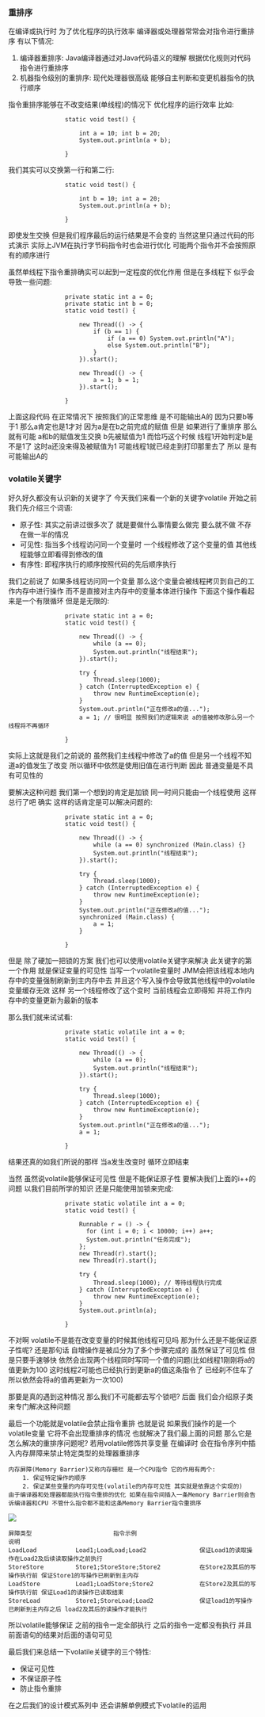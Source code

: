 ### 重排序
在编译或执行时 为了优化程序的执行效率 编译器或处理器常常会对指令进行重排序 有以下情况:
1. 编译器重排序: Java编译器通过对Java代码语义的理解 根据优化规则对代码指令进行重排序
2. 机器指令级别的重排序: 现代处理器很高级 能够自主判断和变更机器指令的执行顺序

指令重排序能够在不改变结果(单线程)的情况下 优化程序的运行效率 比如:

                    static void test() {

                        int a = 10; int b = 20;
                        System.out.println(a + b);
                
                    }

我们其实可以交换第一行和第二行:

                    static void test() {

                        int b = 10; int a = 20;
                        System.out.println(a + b);
                
                    }

即使发生交换 但是我们程序最后的运行结果是不会变的 当然这里只通过代码的形式演示 实际上JVM在执行字节码指令时也会进行优化 可能两个指令并不会按照原有的顺序进行

虽然单线程下指令重排确实可以起到一定程度的优化作用 但是在多线程下 似乎会导致一些问题:
                    
                    private static int a = 0;
                    private static int b = 0;
                    static void test() {
        
                        new Thread(() -> {
                            if (b == 1) {
                                if (a == 0) System.out.println("A");
                                else System.out.println("B");
                            }
                        }).start();
                        
                        new Thread(() -> {
                            a = 1; b = 1;
                        }).start();
                        
                    }

上面这段代码 在正常情况下 按照我们的正常思维 是不可能输出A的 因为只要b等于1 那么a肯定也是1才对 因为a是在b之前完成的赋值 但是 如果进行了重排序 那么就有可能
a和b的赋值发生交换 b先被赋值为1 而恰巧这个时候 线程1开始判定b是不是1了 这时a还没来得及被赋值为1 可能线程1就已经走到打印那里去了 所以 是有可能输出A的

### volatile关键字
好久好久都没有认识新的关键字了 今天我们来看一个新的关键字volatile 开始之前我们先介绍三个词语:
- 原子性: 其实之前讲过很多次了 就是要做什么事情要么做完 要么就不做 不存在做一半的情况
- 可见性: 指当多个线程访问同一个变量时 一个线程修改了这个变量的值 其他线程能够立即看得到修改的值
- 有序性: 即程序执行的顺序按照代码的先后顺序执行

我们之前说了 如果多线程访问同一个变量 那么这个变量会被线程拷贝到自己的工作内存中进行操作 而不是直接对主内存中的变量本体进行操作 下面这个操作看起来是一个有限循环 但是是无限的:

                    private static int a = 0;
                    static void test() {

                        new Thread(() -> {
                            while (a == 0);
                            System.out.println("线程结束");
                        }).start();
                
                        try {
                            Thread.sleep(1000);
                        } catch (InterruptedException e) {
                            throw new RuntimeException(e);
                        }
                        System.out.println("正在修改a的值...");
                        a = 1; // 很明显 按照我们的逻辑来说 a的值被修改那么另一个线程将不再循环
                
                    }

实际上这就是我们之前说的 虽然我们主线程中修改了a的值 但是另一个线程不知道a的值发生了改变 所以循环中依然是使用旧值在进行判断 因此 普通变量是不具有可见性的

要解决这种问题 我们第一个想到的肯定是加锁 同一时间只能由一个线程使用 这样总行了吧 确实 这样的话肯定是可以解决问题的:

                    private static int a = 0;
                    static void test() {

                        new Thread(() -> {
                            while (a == 0) synchronized (Main.class) {}
                            System.out.println("线程结束");
                        }).start();
                
                        try {
                            Thread.sleep(1000);
                        } catch (InterruptedException e) {
                            throw new RuntimeException(e);
                        }
                        System.out.println("正在修改a的值...");
                        synchronized (Main.class) {
                            a = 1;
                        }
                
                    }

但是 除了硬加一把锁的方案 我们也可以使用volatile关键字来解决 此关键字的第一个作用 就是保证变量的可见性 当写一个volatile变量时
JMM会把该线程本地内存中的变量强制刷新到主内存中去 并且这个写入操作会导致其他线程中的volatile变量缓存无效
这样 另一个线程修改了这个变时 当前线程会立即得知 并将工作内存中的变量更新为最新的版本

那么我们就来试试看:

                    private static volatile int a = 0;
                    static void test() {

                        new Thread(() -> {
                            while (a == 0);
                            System.out.println("线程结束");
                        }).start();
                
                        try {
                            Thread.sleep(1000);
                        } catch (InterruptedException e) {
                            throw new RuntimeException(e);
                        }
                        System.out.println("正在修改a的值...");
                        a = 1;
                
                    }

结果还真的如我们所说的那样 当a发生改变时 循环立即结束

当然 虽然说volatile能够保证可见性 但是不能保证原子性 要解决我们上面的i++的问题 以我们目前所学的知识 还是只能使用加锁来完成:
                    
                    private static volatile int a = 0;
                    static void test() {

                        Runnable r = () -> {
                          for (int i = 0; i < 10000; i++) a++;
                          System.out.println("任务完成");
                        };
                        new Thread(r).start();
                        new Thread(r).start();
                
                        try {
                            Thread.sleep(1000); // 等待线程执行完成
                        } catch (InterruptedException e) {
                            throw new RuntimeException(e);
                        }
                        System.out.println(a);
                
                    }

不对啊 volatile不是能在改变变量的时候其他线程可见吗 那为什么还是不能保证原子性呢? 还是那句话 自增操作是被瓜分为了多个步骤完成的 虽然保证了可见性 但是只要手速够快
依然会出现两个线程同时写同一个值的问题(比如线程1刚刚将a的值更新为100 这时线程2可能也已经执行到更新a的值这条指令了 已经刹不住车了 所以依然会将a的值再更新为一次100)

那要是真的遇到这种情况 那么我们不可能都去写个锁吧? 后面 我们会介绍原子类来专门解决这种问题

最后一个功能就是volatile会禁止指令重排 也就是说 如果我们操作的是一个volatile变量 它将不会出现重排序的情况 也就解决了我们最上面的问题
那么它是怎么解决的重排序问题呢? 若用volatile修饰共享变量 在编译时 会在指令序列中插入内存屏障来禁止特定类型的处理器重排序

    内存屏障(Memory Barrier)又称内存栅栏 是一个CPU指令 它的作用有两个:
        1. 保证特定操作的顺序
        2. 保证某些变量的内存可见性(volatile的内存可见性 其实就是依靠这个实现的)
    由于编译器和处理器都能执行指令重排的优化 如果在指令间插入一条Memory Barrier则会告诉编译器和CPU 不管什么指令都不能和这条Memory Barrier指令重排序

<img src="https://fast.itbaima.net/2023/03/06/upc28A41DwCBNO9.png"/>

    屏障类型	                   指令示例	                                      说明
    LoadLoad	       Load1;LoadLoad;Load2	              保证Load1的读取操作在Load2及后续读取操作之前执行
    StoreStore	       Store1;StoreStore;Store2	          在Store2及其后的写操作执行前 保证Store1的写操作已刷新到主内存
    LoadStore	       Load1;LoadStore;Store2	          在Store2及其后的写操作执行前 保证Load1的读操作已读取结束
    StoreLoad	       Store1;StoreLoad;Load2	          保证load1的写操作已刷新到主内存之后 load2及其后的读操作才能执行

所以volatile能够保证 之前的指令一定全部执行 之后的指令一定都没有执行 并且前面语句的结果对后面的语句可见

最后我们来总结一下volatile关键字的三个特性:
- 保证可见性
- 不保证原子性
- 防止指令重排

在之后我们的设计模式系列中 还会讲解单例模式下volatile的运用